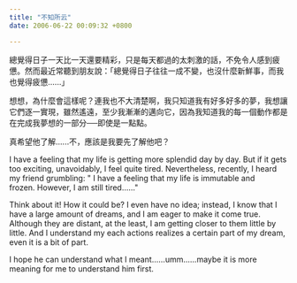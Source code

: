 ```yaml
---
title: "不知所云"
date: 2006-06-22 00:09:32 +0800

---
```



總覺得日子一天比一天還要精彩，只是每天都過的太刺激的話，不免令人感到疲憊。然而最近常聽到朋友說：「總覺得日子往往一成不變，也沒什麼新鮮事，而我也覺得疲憊......」



想想，為什麼會這樣呢？連我也不大清楚啊，我只知道我有好多好多的夢，我想讓它們逐一實現，雖然遙遠，至少我漸漸的邁向它，因為我知道我的每一個動作都是在完成我夢想的一部分──即使是一點點。



真希望他了解......不，應該是我要先了解他吧？



I have a feeling that my life is getting more splendid day by day. But if it gets too exciting, unavoidably, I feel quite tired. Nevertheless, recently, I heard my friend grumbling: &quot; I have a feeling that my life is immutable and frozen. However, I am still tired......&quot;



Think about it! How it could be? I even have no idea; instead, I know that I have a large amount of dreams, and I am eager to make it come true. Although they are distant, at the least, I am getting closer to them little by little. And I understand my each actions realizes a certain part of my dream, even it is a bit of part.



I hope he can understand what I meant......umm......maybe it is more meaning for me to understand him first.


